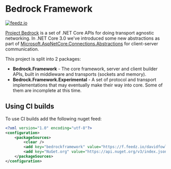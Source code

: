 # Bedrock Framework

[![feedz.io](https://img.shields.io/badge/endpoint.svg?url=https%3A%2F%2Ff.feedz.io%2Fdavidfowl%2Fbedrockframework%2Fshield%2FBedrock.Framework%2Flatest&label=Bedrock.Framework)](https://f.feedz.io/davidfowl/bedrockframework/packages/Bedrock.Framework/latest/download)

[Project Bedrock](https://github.com/aspnet/AspNetCore/issues/4772) is a set of .NET Core APIs for doing transport agnostic networking. In .NET Core 3.0 we've introduced some new abstractions
as part of [Microsoft.AspNetCore.Connections.Abstractions](https://www.nuget.org/packages/Microsoft.AspNetCore.Connections.Abstractions) for client-server communication.

This project is split into 2 packages:
- **Bedrock.Framework** - The core framework, server and client builder APIs, built in middleware and transports (sockets and memory).
- **Bedrock.Framework.Experimental** - A set of protocol and transport implementations that may eventually make their way into core. Some of them are incomplete at this time.

## Using CI builds

To use CI builds add the following nuget feed:

```xml
<?xml version="1.0" encoding="utf-8"?>
<configuration>
    <packageSources>
        <clear />
        <add key="bedrockframework" value="https://f.feedz.io/davidfowl/bedrockframework/nuget/index.json" />
        <add key="NuGet.org" value="https://api.nuget.org/v3/index.json" />
    </packageSources>
</configuration>
```
